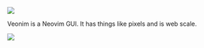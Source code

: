 ![](https://veonim.github.io/veonim/header.png)

Veonim is a Neovim GUI. It has things like pixels and is web scale.

![](https://veonim.github.io/veonim/preview.png)
